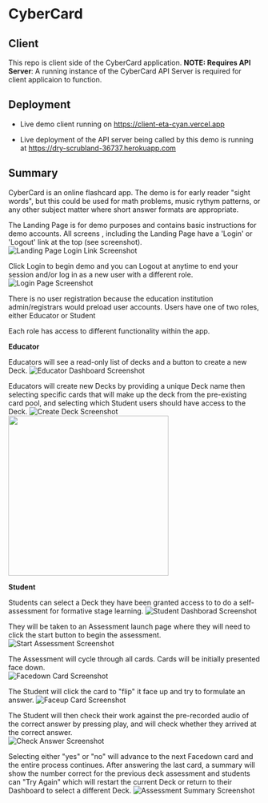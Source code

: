 # CyberCard

## Client

This repo is client side of the CyberCard application. **NOTE: Requires API Server**: A running instance of the CyberCard API Server is required for client applicaion to function.

## Deployment

- Live demo client running on <https://client-eta-cyan.vercel.app>

- Live deployment of the API server being called by this demo is running at <https://dry-scrubland-36737.herokuapp.com>

## Summary

CyberCard is an online flashcard app. The demo is for early reader "sight words", but this could be used for math problems, music rythym patterns, or any other subject matter where short answer formats are appropriate.

The Landing Page is for demo purposes and contains basic instructions for demo accounts. All screens , including the Landing Page have a 'Login' or 'Logout' link at the top (see screenshot).
![Landing Page Login Link Screenshot](./README_Screenshots/LandingPage.png?s=320)

Click Login to begin demo and you can Logout at anytime to end your session and/or log in as a new user with a different role.
![Login Page Screenshot](./README_Screenshots/LoginForm.png?s=320)

There is no user registration because the education institution admin/registrars would preload user accounts. Users have one of two roles, either Educator or Student

Each role has access to different functionality within the app.

**Educator**

Educators will see a read-only list of decks and a button to create a new Deck.
![Educator Dashboard Screenshot](./README_Screenshots/Educator.png?s=320)

Educators will create new Decks by providing a unique Deck name then selecting specific cards that will make up the deck from the pre-existing card pool, and selecting which Student users should have access to the Deck.
![Create Deck Screenshot](./README_Screenshots/CreateDeck.png?s=320)
<img src="./README_Screenshots/CreateDeck.png" width="320"/>

**Student**

Students can select a Deck they have been granted access to to do a self-assessment for formative stage learning.
![Student Dashborad Screenshot](./README_Screenshots/Student.png?s=320)

They will be taken to an Assessment launch page where they will need to click the start button to begin the assessment.
![Start Assessment Screenshot](./README_Screenshots/Start.png?s=320)

The Assessment will cycle through all cards. Cards will be initially presented face down.  
![Facedown Card Screenshot](./README_Screenshots/Facedown.png?s=320)

The Student will click the card to "flip" it face up and try to formulate an answer.
![Faceup Card Screenshot](./README_Screenshots/Faceup.png?s=320)

The Student will then check their work against the pre-recorded audio of the correct answer by pressing play, and will check whether they arrived at the correct answer.  
![Check Answer Screenshot](./README_Screenshots/CheckAnswer.png?s=320)

Selecting either "yes" or "no" will advance to the next Facedown card and the entire process continues. After answering the last card, a summary will show the number correct for the previous deck assessment and students can "Try Again" which will restart the current Deck or return to their Dashboard to select a different Deck.
![Assessment Summary Screenshot](./README_Screenshots/Summary.png?s=320)
